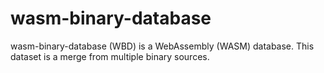 # wasm-binary-database
wasm-binary-database (WBD) is a WebAssembly (WASM) database. This dataset is a merge from multiple binary sources.
